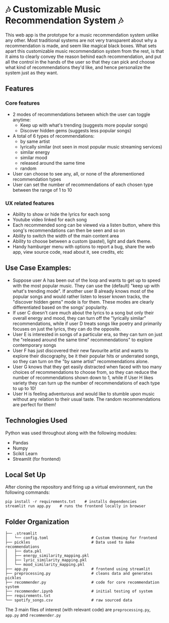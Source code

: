 # 🎶 Customizable Music Recommendation System 🎶

This web app is the prototype for a music recommendation system unlike any other. Most traditional systems are not very transparent about why a recommendation is made, and seem like magical black boxes. What sets apart this customizable music recommendation system from the rest, is that it aims to clearly convey the reason behind each recommendation, and put all the control in the hands of the user so that they can pick and choose what kind of recommendations they'd like, and hence personalize the system just as they want.

## Features
### Core features
- 2 modes of recommendations between which the user can toggle anytime:
  - Keep up with what's trending (suggests more popular songs)
  - Discover hidden gems (suggests less popular songs)
- A total of 6 types of recommendations:
  - by same artist
  - lyrically similar (not seen in most popular music streaming services)
  - similar energy
  - similar mood
  - released around the same time
  - random
- User can choose to see any, all, or none of the aforementioned recommendation types
- User can set the number of recommendations of each chosen type between the range of 1 to 10
### UX related features
- Ability to show or hide the lyrics for each song
- Youtube video linked for each song
- Each recommended song can be viewed via a listen button, where this song's recommendations can then be seen and so on
- Ability to switch the width of the main content area
- Ability to choose between a custom (pastel), light and dark theme.
- Handy hamburger menu with options to report a bug, share the web app, view source code, read about it, see credits, etc

## Use Case Examples:
- Suppose user A has been out of the loop and wants to get up to speed with the most popular music. They can use the (default) "keep up with what's trending mode". If another user B already knows most of the popular songs and would rather listen to lesser known tracks, the "discover hidden gems" mode is for them. These modes are clearly differentiated based on the songs' popularity.
- If user C doesn't care much about the lyrics to a song but only their overall energy and mood, they can turn off the "lyrically similar" recommendations, while if user D treats songs like poetry and primarily focuses on just the lyrics, they can do the opposite.
- User E is interested in songs of a particular era, so they can turn on just the "released around the same time" recommendations" to explore contemporary songs
- User F has just discovered their new favourite artist and wants to explore their discography, be it their popular hits or underrated songs, so they can turn on the "by same artist" recommendations alone.
- User G knows that they get easily distracted when faced with too many choices of recommendations to choose from, so they can reduce the number of recommendations shown down to 1, while if User H likes variety they can turn up the number of recommendations of each type to up to 10!
- User H is feeling adventurous and would like to stumble upon music without any relation to their usual taste. The random recommendations are perfect for them!

## Technologies Used

Python was used throughout along with the following modules:
- Pandas
- Numpy
- Scikit Learn
- Streamlit (for frontend)

## Local Set Up

After cloning the repository and firing up a virtual environment, run the following commands:
```
pip install -r requirements.txt    # installs dependencies
streamlit run app.py    # runs the frontend locally in browser
```

## Folder Organization
    
    ├── .streamlit
    │   └── config.toml                   # Custom theming for frontend
    ├── pickles                           # Data used to make recommendations 
    │   ├── data.pkl                     
    │   ├── energy_similarity_mapping.pkl 
    │   ├── lyric_similarity_mapping.pkl
    │   └── mood_similarity_mapping.pkl
    ├── app.py                            # frontend using streamlit
    ├── preprocessing.py                  # cleans data and generates pickles
    ├── recommender.py                    # code for core recommendation system
    ├── recommender.ipynb                 # initial testing of system
    ├── requirements.txt 
    └── spotify_songs.csv                 # raw sourced data

The 3 main files of interest (with relevant code) are `preprocessing.py`, `app.py` and `recommender.py`